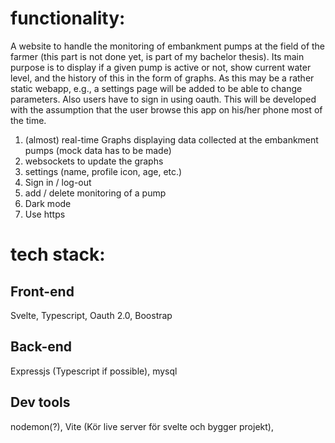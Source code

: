 # functionality:
A website to handle the monitoring of embankment pumps at the field of the
farmer (this part is not done yet, is part of my bachelor thesis). Its main
purpose is to display if a given pump is active or not, show current water
level, and the history of this in the form of graphs. As this may be a rather
static webapp, e.g., a settings page will be added to be able to change
parameters. Also users have to sign in using oauth. This will be developed with
the assumption that the user browse this app on his/her phone most of the time.

1. (almost) real-time Graphs displaying data collected at the embankment pumps
   (mock data has to be made)
1. websockets to update the graphs 
1. settings (name, profile icon, age, etc.)
1. Sign in / log-out
1. add / delete monitoring of a pump
1. Dark mode
1. Use https

# tech stack:

## Front-end 
Svelte, Typescript, Oauth 2.0, Boostrap

## Back-end 
Expressjs (Typescript if possible), mysql

## Dev tools
nodemon(?), Vite (Kör live server för svelte och bygger projekt),
